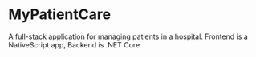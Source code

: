 # MyPatientCare
A full-stack application for managing patients in a hospital. Frontend is a NativeScript app, Backend is .NET Core
